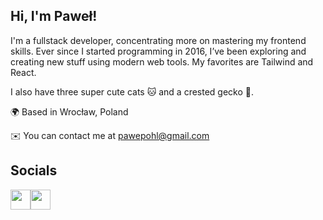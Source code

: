 Hi, I'm Paweł!
-------------

I'm a fullstack developer, concentrating more on mastering my frontend skills. Ever since I started programming in 2016, I’ve been exploring and creating new stuff using modern web tools. My favorites are Tailwind and React.

I also have three super cute cats 🐱 and a crested gecko 🦎.

🌍  Based in Wrocław, Poland

✉️  You can contact me at [pawepohl@gmail.com](mailto:pawepohl@gmail.com)

## Socials 

<p align="left"> <a href="https://discord.com/users/Paaaweł" target="_blank" rel="noreferrer"><img src="https://raw.githubusercontent.com/danielcranney/readme-generator/main/public/icons/socials/discord.svg" width="32" height="32" /></a><a href="https://www.frontendmentor.io/profile/Pawel1894" target="_blank" rel="noreferrer"><img src="https://api.iconify.design/simple-icons/frontendmentor.svg?color=%231769aa" width="32" height="32" /></a></p>
